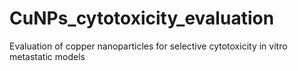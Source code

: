 # CuNPs_cytotoxicity_evaluation
Evaluation of copper nanoparticles for selective cytotoxicity in vitro metastatic models

